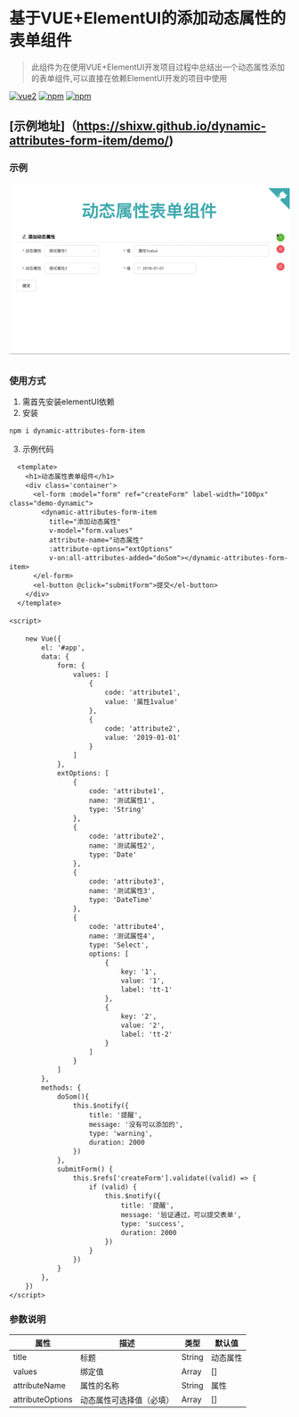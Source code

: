 # 基于VUE+ElementUI的添加动态属性的表单组件

> 此组件为在使用VUE+ElementUI开发项目过程中总结出一个动态属性添加的表单组件,可以直接在依赖ElementUI开发的项目中使用

 [![vue2](https://img.shields.io/badge/vue-2.x-brightgreen.svg)](https://vuejs.org/)
  [![npm](https://img.shields.io/npm/v/dynamic-attributes-form-item)](https://www.npmjs.com/package/dynamic-attributes-form-item)
 [![npm](https://img.shields.io/npm/dm/dynamic-attributes-form-item)](https://npmcharts.com/compare/dynamic-attributes-form-item)


## [示例地址]（https://shixw.github.io/dynamic-attributes-form-item/demo/)



### 示例

![demo](https://github.com/shixw/dynamic-attributes-form-item/blob/master/demo.gif)


### 使用方式

1. 需首先安装elementUI依赖
2. 安装

```bash
npm i dynamic-attributes-form-item
```

3. 示例代码

```vue
  <template>
    <h1>动态属性表单组件</h1>
    <div class='container'>
      <el-form :model="form" ref="createForm" label-width="100px" class="demo-dynamic">
        <dynamic-attributes-form-item
          title="添加动态属性"
          v-model="form.values"
          attribute-name="动态属性"
          :attribute-options="extOptions"
          v-on:all-attributes-added="doSom"></dynamic-attributes-form-item>
      </el-form>
      <el-button @click="submitForm">提交</el-button>
    </div>
  </template>

<script>

    new Vue({
        el: '#app',
        data: {
            form: {
                values: [
                    {
                        code: 'attribute1',
                        value: '属性1value'
                    },
                    {
                        code: 'attribute2',
                        value: '2019-01-01'
                    }
                ]
            },
            extOptions: [
                {
                    code: 'attribute1',
                    name: '测试属性1',
                    type: 'String'
                },
                {
                    code: 'attribute2',
                    name: '测试属性2',
                    type: 'Date'
                },
                {
                    code: 'attribute3',
                    name: '测试属性3',
                    type: 'DateTime'
                },
                {
                    code: 'attribute4',
                    name: '测试属性4',
                    type: 'Select',
                    options: [
                        {
                            key: '1',
                            value: '1',
                            label: 'tt-1'
                        },
                        {
                            key: '2',
                            value: '2',
                            label: 'tt-2'
                        }
                    ]
                }
            ]
        },
        methods: {
            doSom(){
                this.$notify({
                    title: '提醒',
                    message: '没有可以添加的',
                    type: 'warning',
                    duration: 2000
                })
            },
            submitForm() {
                this.$refs['createForm'].validate((valid) => {
                    if (valid) {
                        this.$notify({
                            title: '提醒',
                            message: '验证通过，可以提交表单',
                            type: 'success',
                            duration: 2000
                        })
                    }
                })
            }
        },
    })
</script>
```



### 参数说明

| 属性             | 描述                     | 类型   | 默认值   |
| ---------------- | ------------------------ | ------ | -------- |
| title            | 标题                     | String | 动态属性 |
| values           | 绑定值                   | Array  | []       |
| attributeName    | 属性的名称               | String | 属性     |
| attributeOptions | 动态属性可选择值（必填） | Array  | []       |

